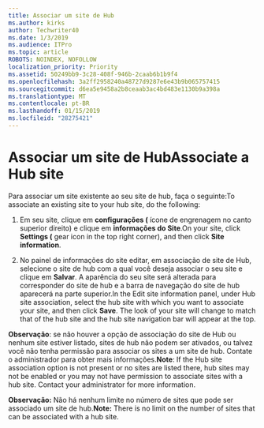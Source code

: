 ```yaml
---
title: Associar um site de Hub
ms.author: kirks
author: Techwriter40
ms.date: 1/3/2019
ms.audience: ITPro
ms.topic: article
ROBOTS: NOINDEX, NOFOLLOW
localization_priority: Priority
ms.assetid: 50249bb9-3c28-408f-946b-2caab6b1b9f4
ms.openlocfilehash: 3a2ff2958240a48727d9287e6e43b9b065757415
ms.sourcegitcommit: d6ea5e9458a2b8ceaab3ac4bd483e1130b9a398a
ms.translationtype: MT
ms.contentlocale: pt-BR
ms.lasthandoff: 01/15/2019
ms.locfileid: "28275421"
---
```

# <a name="associate-a-hub-site"></a><span data-ttu-id="a503a-102">Associar um site de Hub</span><span class="sxs-lookup"><span data-stu-id="a503a-102">Associate a Hub site</span></span>

<span data-ttu-id="a503a-103">Para associar um site existente ao seu site de hub, faça o seguinte:</span><span class="sxs-lookup"><span data-stu-id="a503a-103">To associate an existing site to your hub site, do the following:</span></span>
  
1. <span data-ttu-id="a503a-104">Em seu site, clique em **configurações (** ícone de engrenagem no canto superior direito) e clique em **informações do Site**.</span><span class="sxs-lookup"><span data-stu-id="a503a-104">On your site, click **Settings (** gear icon in the top right corner), and then click **Site information**.</span></span> 
    
2. <span data-ttu-id="a503a-p101">No painel de informações do site editar, em associação de site de Hub, selecione o site de hub com a qual você deseja associar o seu site e clique em **Salvar**. A aparência do seu site será alterada para corresponder do site de hub e a barra de navegação do site de hub aparecerá na parte superior.</span><span class="sxs-lookup"><span data-stu-id="a503a-p101">In the Edit site information panel, under Hub site association, select the hub site with which you want to associate your site, and then click **Save**. The look of your site will change to match that of the hub site and the hub site navigation bar will appear at the top.</span></span> 
    
 <span data-ttu-id="a503a-p102">**Observação**: se não houver a opção de associação do site de Hub ou nenhum site estiver listado, sites de hub não podem ser ativados, ou talvez você não tenha permissão para associar os sites a um site de hub. Contate o administrador para obter mais informações.</span><span class="sxs-lookup"><span data-stu-id="a503a-p102">**Note**: If the Hub site association option is not present or no sites are listed there, hub sites may not be enabled or you may not have permission to associate sites with a hub site. Contact your administrator for more information.</span></span> 
  
 <span data-ttu-id="a503a-109">**Observação:** Não há nenhum limite no número de sites que pode ser associado um site de hub.</span><span class="sxs-lookup"><span data-stu-id="a503a-109">**Note:** There is no limit on the number of sites that can be associated with a hub site.</span></span> 
  

